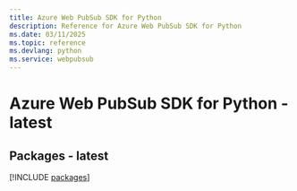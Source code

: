 ```yaml
---
title: Azure Web PubSub SDK for Python
description: Reference for Azure Web PubSub SDK for Python
ms.date: 03/11/2025
ms.topic: reference
ms.devlang: python
ms.service: webpubsub
---
```

# Azure Web PubSub SDK for Python - latest
## Packages - latest
[!INCLUDE [packages](web-pubsub-index.md)]